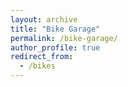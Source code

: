 ```yaml
---
layout: archive
title: "Bike Garage"
permalink: /bike-garage/
author_profile: true
redirect_from:
  - /bikes
---
```


